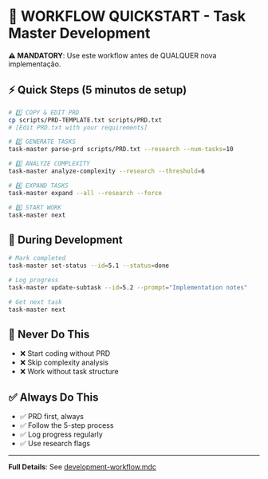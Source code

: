 # 🚀 WORKFLOW QUICKSTART - Task Master Development

**⚠️ MANDATORY**: Use este workflow antes de QUALQUER nova implementação.

## ⚡ Quick Steps (5 minutos de setup)

```bash
# 1️⃣ COPY & EDIT PRD
cp scripts/PRD-TEMPLATE.txt scripts/PRD.txt
# [Edit PRD.txt with your requirements]

# 2️⃣ GENERATE TASKS
task-master parse-prd scripts/PRD.txt --research --num-tasks=10

# 3️⃣ ANALYZE COMPLEXITY  
task-master analyze-complexity --research --threshold=6

# 4️⃣ EXPAND TASKS
task-master expand --all --research --force

# 5️⃣ START WORK
task-master next
```

## 🔄 During Development

```bash
# Mark completed
task-master set-status --id=5.1 --status=done

# Log progress  
task-master update-subtask --id=5.2 --prompt="Implementation notes"

# Get next task
task-master next
```

## 🚫 Never Do This
- ❌ Start coding without PRD
- ❌ Skip complexity analysis  
- ❌ Work without task structure

## ✅ Always Do This
- ✅ PRD first, always
- ✅ Follow the 5-step process
- ✅ Log progress regularly
- ✅ Use research flags

---
**Full Details**: See [development-workflow.mdc](mdc:.cursor/rules/development-workflow.mdc) 